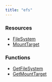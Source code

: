 ```yaml
---
title: "efs"
---
```


<!-- WARNING: this file was generated by the Pulumi Terraform Bridge (tfgen) Tool. -->
<!-- Do not edit by hand unless you're certain you know what you are doing! -->

<style>
  table td p { margin-top: 0; margin-bottom: 0; }
</style>

<h3>Resources</h3>
<ul class="api">
    <li><a href="filesystem"><span class="symbol resource"></span>FileSystem</a></li>
    <li><a href="mounttarget"><span class="symbol resource"></span>MountTarget</a></li>
</ul>

<h3>Functions</h3>
<ul class="api">
    <li><a href="getfilesystem"><span class="symbol datasource"></span>GetFileSystem</a></li>
    <li><a href="getmounttarget"><span class="symbol datasource"></span>GetMountTarget</a></li>
</ul>

